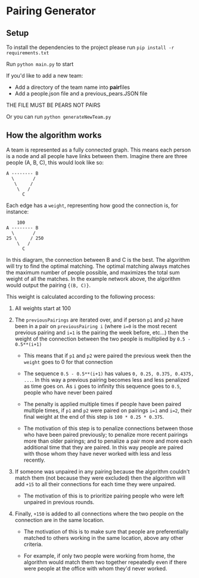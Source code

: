 # Pairing Generator

## Setup

To install the dependencies to the project please run `pip install -r requirements.txt`

Run `python main.py` to start

If you'd like to add a new team:

- Add a directory of the team name into **pair**files
- Add a people.json file and a previous_pears.JSON file

THE FILE MUST BE PEARS NOT PAIRS

Or you can run `python generateNewTeam.py`

## How the algorithm works

A team is represented as a fully connected graph.
This means each person is a node and all people have links between them.
Imagine there are three people (A, B, C), this would look like so:

```
A -------- B
  \       /
   \     /
    \   /
      C
```

Each edge has a `weight`, representing how good the connection is, for instance:

```
    100
A -------- B
  \       /
25 \     / 250
    \   /
      C
```

In this diagram, the connection between B and C is the best. The algorithm will try to find the optimal matching. The optimal matching always matches the maximum number of people possible, and maximizes the total sum weight of all the matches. In the example network above, the algorithm would output the pairing `{(B, C)}`.

This weight is calculated according to the following process:

1. All weights start at 100

2. The `previousPairings` are iterated over, and if person `p1` and `p2` have been in a pair on `previousPairing i` (where `i=0` is the most recent previous pairing and `i=1` is the pairing the week before, etc...) then the weight of the connection between the two people is multiplied by `0.5 - 0.5**(i+1)`

   - This means that if `p1` and `p2` were paired the previous week then the `weight` goes to 0 for that connection

   - The sequence `0.5 - 0.5**(i+1)` has values `0, 0.25, 0.375, 0.4375, ...`. In this way a previous pairing becomes less and less penalized as time goes on. As `i` goes to infinity this sequence goes to `0.5`, people who have never been paired

   - The penalty is applied multiple times if people have been paired multiple times, if `p1` and `p2` were paired on pairings `i=1` and `i=2`, their final weight at the end of this step is `100 * 0.25 * 0.375`.

   - The motivation of this step is to penalize connections between those who have been paired previously; to penalize more recent pairings more than older pairings; and to penalize a pair more and more each additional time that they are paired. In this way people are paired with those whom they have never worked with less and less recently.

3. If someone was unpaired in any pairing because the algorithm couldn't match them (not because they were excluded) then the algorithm will add `+15` to all their connections for each time they were unpaired.

   - The motivation of this is to prioritize pairing people who were left unpaired in previous rounds.

4. Finally, `+150` is added to all connections where the two people on the connection are in the same location.

   - The motivation of this is to make sure that people are preferentially matched to others working in the same location, above any other criteria.

   - For example, if only two people were working from home, the algorithm would match them two together repeatedly even if there were people at the office with whom they'd never worked.
